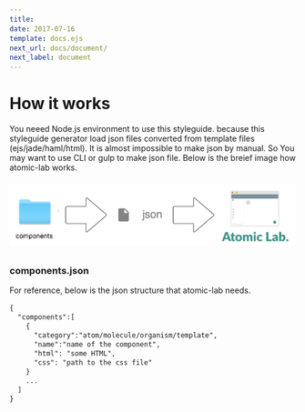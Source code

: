 ```yaml
---
title: 
date: 2017-07-16
template: docs.ejs
next_url: docs/document/
next_label: document
---
```


<h1 class="uc-section-title">How it works</h1>

You neeed Node.js environment to use this styleguide. because this styleguide generator load json files converted from template files (ejs/jade/haml/html).
It is almost impossible to make json by manual. So You may want to use CLI or gulp to make json file. Below is the breief image how atomic-lab works.

<div class="uc-photo _full" style="margin-top:20px;margin-bottom:30px;">
  <img src="../images/how_it_works.png" class="_shadow"/>
</div>

### components.json
For reference, below is the json structure that atomic-lab needs.

<div class="uc-code-unit" style="margin-top:10px;"><pre>
<code class="json">{
  "components":[
    {
      "category":"atom/molecule/organism/template",
      "name":"name of the component",
      "html": "some HTML",
      "css": "path to the css file"
    }
    ...
  ]
}</code></pre></div>